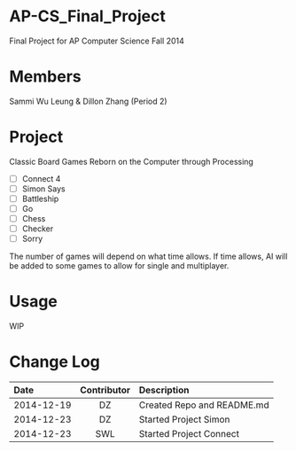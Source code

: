 AP-CS_Final_Project
===================

Final Project for AP Computer Science Fall 2014

Members
=======
Sammi Wu Leung & Dillon Zhang (Period 2)

Project
=======
Classic Board Games Reborn on the Computer through Processing
- [ ] Connect 4
- [ ] Simon Says
- [ ] Battleship
- [ ] Go
- [ ] Chess
- [ ] Checker
- [ ] Sorry

The number of games will depend on what time allows.
If time allows, AI will be added to some games to allow for single and multiplayer.

Usage
=====
WIP

Change Log
==========
| Date       | Contributor  | Description |
|:-----------|:------------:|:------------|
| 2014-12-19 | DZ           |Created Repo and README.md |
| 2014-12-23 | DZ           |Started Project Simon |
| 2014-12-23 | SWL          |Started Project Connect|
